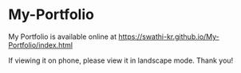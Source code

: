 # My-Portfolio

My Portfolio is available online at https://swathi-kr.github.io/My-Portfolio/index.html

If viewing it on phone, please view it in landscape mode. 
Thank you!
